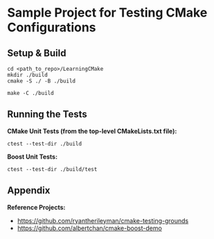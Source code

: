 # Sample Project for Testing CMake Configurations

## Setup & Build

```
cd <path_to_repo>/LearningCMake
mkdir ./build
cmake -S ./ -B ./build
```

```
make -C ./build
```

## Running the Tests

**CMake Unit Tests (from the top-level CMakeLists.txt file):**

```
ctest --test-dir ./build
```

**Boost Unit Tests:**

```
ctest --test-dir ./build/test
```

## Appendix

**Reference Projects:**
+ https://github.com/ryantherileyman/cmake-testing-grounds
+ https://github.com/albertchan/cmake-boost-demo
